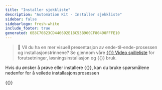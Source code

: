 ```yaml
---
title: "Installer sjekkliste"
description: "Automation Kit - Installer sjekkliste"
sidebar: false
sidebarlogo: fresh-white
include_footer: true
generated: 6B3C70823CD446692E18C53B960CF80490FFFE10
---
```


> 🎥 Vil du ha en mer visuell presentasjon av ende-til-ende-prosessen og installasjonstrinnene? Se gjennom våre <a href='https://www.youtube.com/playlist?list=PLi9EhCY4z99VlRg4j7D1Or6XfXbUcEWZy' target='_blank'>{{<product-name>}} Video spilleliste</a> for forutsetninger, løsningsinstallasjon og {{<product-name>}} bruk.

Hvis du ønsker å prøve eller installere {{<product-name>}}, kan du bruke spørsmålene nedenfor for å veilede installasjonsprosessen

{{<questions name="/content/nb/get-started/install-checklist.json" completed="Takk for at du fullførte sjekklisten for installasjon" showNavigationButtons="false" locale="nb">}}
